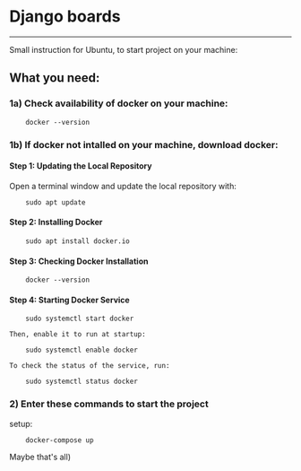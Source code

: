 # Django boards
____
Small instruction for Ubuntu, to start project on your machine:

##	What you need:
 
###	1a) Check availability of docker on your machine:
```
	docker --version
```
###	1b) If docker not intalled on your machine, download docker:
####	Step 1: Updating the Local Repository

Open a terminal window and update the local repository with:

```
	sudo apt update
```

####	Step 2: Installing Docker

```
	sudo apt install docker.io
```

####	Step 3: Checking Docker Installation

```
	docker --version
```

####	Step 4: Starting Docker Service 

```
	sudo systemctl start docker
```

	Then, enable it to run at startup:

```
	sudo systemctl enable docker
```

	To check the status of the service, run:

```
	sudo systemctl status docker
```
###	2) Enter these commands to start the project
setup:
```
	docker-compose up
```
Maybe that's all)
